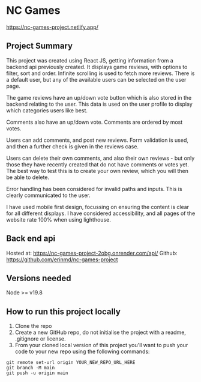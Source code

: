# NC Games

https://nc-games-project.netlify.app/

## Project Summary

This project was created using React JS, getting information from a backend api previously created. It displays game reviews, with options to filter, sort and order. Infinite scrolling is used to fetch more reviews. There is a default user, but any of the available users can be selected on the user page. 

The game reviews have an up/down vote button which is also stored in the backend relating to the user. This data is used on the user profile to display which categories users like best.

Comments also have an up/down vote. Comments are ordered by most votes.

Users can add comments, and post new reviews. Form validation is used, and then a further check is given in the reviews case.

Users can delete their own comments, and also their own reviews - but only those they have recently created that do not have comments or votes yet. The best way to test this is to create your own review, which you will then be able to delete.

Error handling has been considered for invalid paths and inputs. This is clearly communicated to the user.

I have used mobile first design, focussing on ensuring the content is clear for all different displays. I have considered accessibility, and all pages of the website rate 100% when using lighthouse.

## Back end api

Hosted at: https://nc-games-project-2obg.onrender.com/api/
Github: https://github.com/erinmd/nc-games-project

## Versions needed

Node >= v19.8


## How to run this project locally

1. Clone the repo
2. Create a new GitHub repo, do not initialise the project with a readme, .gitignore or license.
3. From your cloned local version of this project you'll want to push your code to your new repo using the following commands:

```
git remote set-url origin YOUR_NEW_REPO_URL_HERE
git branch -M main
git push -u origin main
```